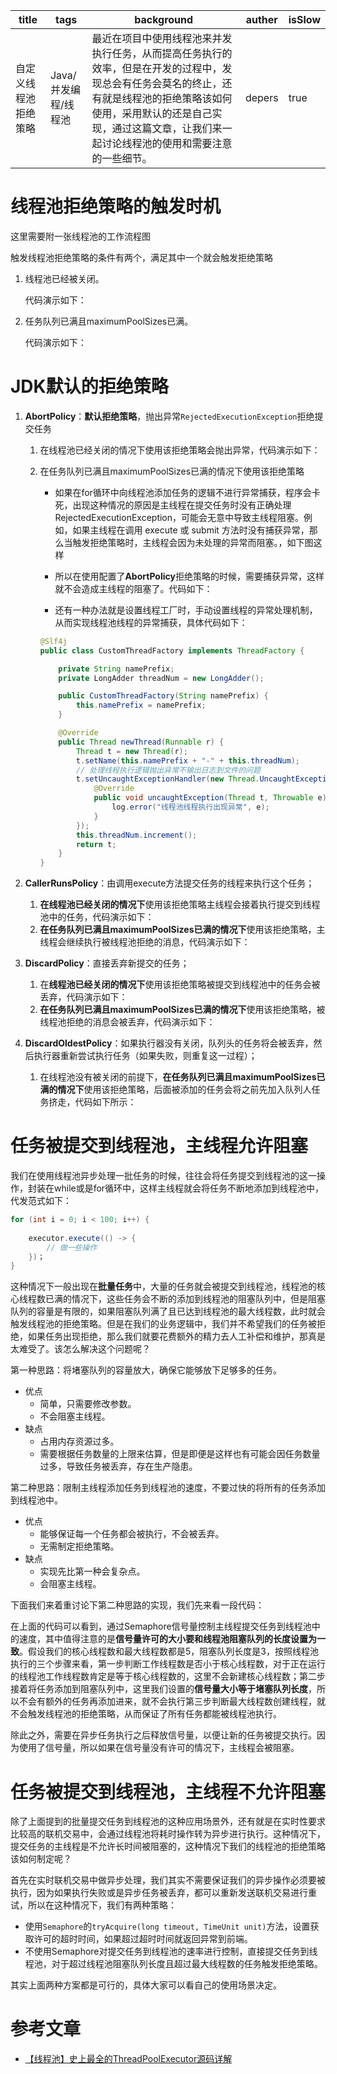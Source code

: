 | title                | tags                 | background                                                   | auther | isSlow |
| -------------------- | -------------------- | ------------------------------------------------------------ | ------ | ------ |
| 自定义线程池拒绝策略 | Java/并发编程/线程池 | 最近在项目中使用线程池来并发执行任务，从而提高任务执行的效率，但是在开发的过程中，发现总会有任务会莫名的终止，还有就是线程池的拒绝策略该如何使用，采用默认的还是自己实现，通过这篇文章，让我们来一起讨论线程池的使用和需要注意的一些细节。 | depers | true   |

# 线程池拒绝策略的触发时机

这里需要附一张线程池的工作流程图

触发线程池拒绝策略的条件有两个，满足其中一个就会触发拒绝策略

1. 线程池已经被关闭。

    代码演示如下：

2. 任务队列已满且maximumPoolSizes已满。

    代码演示如下：

# JDK默认的拒绝策略

1. **AbortPolicy**：**默认拒绝策略**，抛出异常`RejectedExecutionException`拒绝提交任务

    1. 在线程池已经关闭的情况下使用该拒绝策略会抛出异常，代码演示如下：

    2. 在任务队列已满且maximumPoolSizes已满的情况下使用该拒绝策略

        -   如果在for循环中向线程池添加任务的逻辑不进行异常捕获，程序会卡死，出现这种情况的原因是主线程在提交任务时没有正确处理 RejectedExecutionException，可能会无意中导致主线程阻塞。例如，如果主线程在调用 execute 或 submit 方法时没有捕获异常，那么当触发拒绝策略时，主线程会因为未处理的异常而阻塞。，如下图这样

        -   所以在使用配置了**AbortPolicy**拒绝策略的时候，需要捕获异常，这样就不会造成主线程的阻塞了。代码如下：

        -   还有一种办法就是设置线程工厂时，手动设置线程的异常处理机制，从而实现线程池线程的异常捕获，具体代码如下：

          ```Java
          @Slf4j
          public class CustomThreadFactory implements ThreadFactory {
          
              private String namePrefix;
              private LongAdder threadNum = new LongAdder();
          
              public CustomThreadFactory(String namePrefix) {
                  this.namePrefix = namePrefix;
              }
          
              @Override
              public Thread newThread(Runnable r) {
                  Thread t = new Thread(r);
                  t.setName(this.namePrefix + "-" + this.threadNum);
                  // 处理线程执行逻辑抛出异常不输出日志到文件的问题
                  t.setUncaughtExceptionHandler(new Thread.UncaughtExceptionHandler() {
                      @Override
                      public void uncaughtException(Thread t, Throwable e) {
                          log.error("线程池线程执行出现异常", e);
                      }
                  });
                  this.threadNum.increment();
                  return t;
              }
          }
    
2. **CallerRunsPolicy**：由调用execute方法提交任务的线程来执行这个任务；

    1. **在线程池已经关闭的情况下**使用该拒绝策略主线程会接着执行提交到线程池中的任务，代码演示如下：
    2. **在任务队列已满且maximumPoolSizes已满的情况下**使用该拒绝策略，主线程会继续执行被线程池拒绝的消息，代码演示如下：

3. **DiscardPolicy**：直接丢弃新提交的任务；

    1. 在**线程池已经关闭的情况下**使用该拒绝策略被提交到线程池中的任务会被丢弃，代码演示如下：
    2. **在任务队列已满且maximumPoolSizes已满的情况下**使用该拒绝策略，被线程池拒绝的消息会被丢弃，代码演示如下：

4. **DiscardOldestPolicy**：如果执行器没有关闭，队列头的任务将会被丢弃，然后执行器重新尝试执行任务（如果失败，则重复这一过程）；

    1.  在线程池没有被关闭的前提下，**在任务队列已满且maximumPoolSizes已满的情况下**使用该拒绝策略，后面被添加的任务会将之前先加入队列人任务挤走，代码如下所示：

# 任务被提交到线程池，主线程允许阻塞

我们在使用线程池异步处理一批任务的时候，往往会将任务提交到线程池的这一操作，封装在while或是for循环中，这样主线程就会将任务不断地添加到线程池中，代发范式如下：

```Java
for (int i = 0; i < 100; i++) {
    
    executor.execute(() -> {
        // 做一些操作
    })；
}
```

这种情况下一般出现在**批量任务**中，大量的任务就会被提交到线程池，线程池的核心线程数已满的情况下，这些任务会不断的添加到线程池的阻塞队列中，但是阻塞队列的容量是有限的，如果阻塞队列满了且已达到线程池的最大线程数，此时就会触发线程池的拒绝策略。但是在我们的业务逻辑中，我们并不希望我们的任务被拒绝，如果任务出现拒绝，那么我们就要花费额外的精力去人工补偿和维护，那真是太难受了。该怎么解决这个问题呢？

第一种思路：将堵塞队列的容量放大，确保它能够放下足够多的任务。

- 优点
    - 简单，只需要修改参数。
    - 不会阻塞主线程。
- 缺点
    - 占用内存资源过多。
    - 需要根据任务数量的上限来估算，但是即便是这样也有可能会因任务数量过多，导致任务被丢弃，存在生产隐患。

第二种思路：限制主线程添加任务到线程池的速度，不要过快的将所有的任务添加到线程池中。

- 优点
    - 能够保证每一个任务都会被执行，不会被丢弃。
    - 无需制定拒绝策略。
- 缺点
    - 实现先比第一种会复杂点。
    - 会阻塞主线程。

下面我们来着重讨论下第二种思路的实现，我们先来看一段代码：

在上面的代码可以看到，通过Semaphore信号量控制主线程提交任务到线程池中的速度，其中值得注意的是**信号量许可的大小要和线程池阻塞队列的长度设置为一致**。假设我们的核心线程数和最大线程数都是5，阻塞队列长度是3，按照线程池执行的三个步骤来看，第一步判断工作线程数是否小于核心线程数，对于正在运行的线程池工作线程数肯定是等于核心线程数的，这里不会新建核心线程数；第二步接着将任务添加到阻塞队列中，这里我们设置的**信号量大小等于堵塞队列长度**，所以不会有额外的任务再添加进来，就不会执行第三步判断最大线程数创建线程，就不会触发线程池的拒绝策略，从而保证了所有任务都能被线程池执行。

除此之外，需要在异步任务执行之后释放信号量，以便让新的任务被提交执行。因为使用了信号量，所以如果在信号量没有许可的情况下，主线程会被阻塞。

# 任务被提交到线程池，主线程不允许阻塞

除了上面提到的批量提交任务到线程池的这种应用场景外，还有就是在实时性要求比较高的联机交易中，会通过线程池将耗时操作转为异步进行执行。这种情况下，提交任务的主线程是不允许长时间被阻塞的，这种情况下我们的线程池的拒绝策略该如何制定呢？

首先在实时联机交易中做异步处理，我们其实不需要保证我们的异步操作必须要被执行，因为如果执行失败或是异步任务被丢弃，都可以重新发送联机交易进行重试，所以在这种情况下，我们有两种策略：

- 使用`Semaphore`的`tryAcquire(long timeout, TimeUnit unit)`方法，设置获取许可的超时时间，如果超过超时时间就返回异常到前端。
- 不使用Semaphore对提交任务到线程池的速率进行控制，直接提交任务到线程池，对于超过线程池阻塞队列长度且超过最大线程数的任务触发拒绝策略。

其实上面两种方案都是可行的，具体大家可以看自己的使用场景决定。

# 参考文章

- [【线程池】史上最全的ThreadPoolExecutor源码详解](https://blog.csdn.net/cy973071263/article/details/131484311)